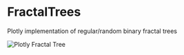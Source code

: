 FractalTrees
============

Plotly implementation of regular/random binary fractal trees

![Plotly Fractal Tree](https://plot.ly/~chris/3142.png)

